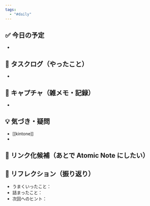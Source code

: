 ```yaml
---
tags:
  - "#daily"
---
```


## ✅ 今日の予定
- 

## 🔄 タスクログ（やったこと）
- 

## 📝 キャプチャ（雑メモ・記録）
- 

## 💡 気づき・疑問
- [[kintone]]
- 

## 🔗 リンク化候補（あとで Atomic Note にしたい）


## 🧠 リフレクション（振り返り）
- うまくいったこと：
- 詰まったこと：
- 次回へのヒント：
